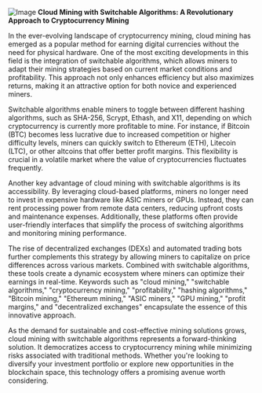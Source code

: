 
![Image](https://github.com/user-attachments/assets/31692037-0104-4703-abd1-696b6a7dd41b)
**Cloud Mining with Switchable Algorithms: A Revolutionary Approach to Cryptocurrency Mining**

In the ever-evolving landscape of cryptocurrency mining, cloud mining has emerged as a popular method for earning digital currencies without the need for physical hardware. One of the most exciting developments in this field is the integration of switchable algorithms, which allows miners to adapt their mining strategies based on current market conditions and profitability. This approach not only enhances efficiency but also maximizes returns, making it an attractive option for both novice and experienced miners.

Switchable algorithms enable miners to toggle between different hashing algorithms, such as SHA-256, Scrypt, Ethash, and X11, depending on which cryptocurrency is currently more profitable to mine. For instance, if Bitcoin (BTC) becomes less lucrative due to increased competition or higher difficulty levels, miners can quickly switch to Ethereum (ETH), Litecoin (LTC), or other altcoins that offer better profit margins. This flexibility is crucial in a volatile market where the value of cryptocurrencies fluctuates frequently.

Another key advantage of cloud mining with switchable algorithms is its accessibility. By leveraging cloud-based platforms, miners no longer need to invest in expensive hardware like ASIC miners or GPUs. Instead, they can rent processing power from remote data centers, reducing upfront costs and maintenance expenses. Additionally, these platforms often provide user-friendly interfaces that simplify the process of switching algorithms and monitoring mining performance.

The rise of decentralized exchanges (DEXs) and automated trading bots further complements this strategy by allowing miners to capitalize on price differences across various markets. Combined with switchable algorithms, these tools create a dynamic ecosystem where miners can optimize their earnings in real-time. Keywords such as "cloud mining," "switchable algorithms," "cryptocurrency mining," "profitability," "hashing algorithms," "Bitcoin mining," "Ethereum mining," "ASIC miners," "GPU mining," "profit margins," and "decentralized exchanges" encapsulate the essence of this innovative approach.

As the demand for sustainable and cost-effective mining solutions grows, cloud mining with switchable algorithms represents a forward-thinking solution. It democratizes access to cryptocurrency mining while minimizing risks associated with traditional methods. Whether you're looking to diversify your investment portfolio or explore new opportunities in the blockchain space, this technology offers a promising avenue worth considering.